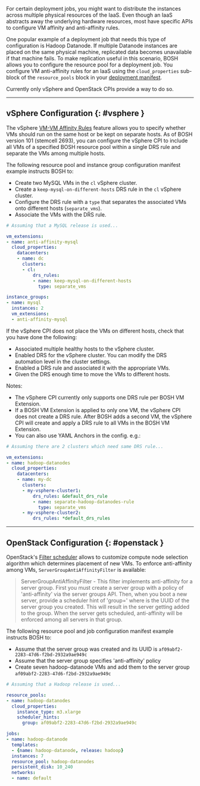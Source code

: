 For certain deployment jobs, you might want to distribute the instances across multiple physical resources of the IaaS. Even though an IaaS abstracts away the underlying hardware resources, most have specific APIs to configure VM affinity and anti-affinity rules.

One popular example of a deployment job that needs this type of configuration is Hadoop Datanode. If multiple Datanode instances are placed on the same physical machine, replicated data becomes unavailable if that machine fails. To make replication useful in this scenario, BOSH allows you to configure the resource pool for a deployment job. You configure VM anti-affinity rules for an IaaS using the `cloud_properties` sub-block of the `resource_pools` block in your [deployment manifest](deployment-manifest.md).

Currently only vSphere and OpenStack CPIs provide a way to do so.

---
## vSphere Configuration {: #vsphere }

The vSphere [VM-VM Affinity Rules](https://docs.vmware.com/en/VMware-vSphere/7.0/com.vmware.vsphere.resmgmt.doc/GUID-94FCC204-115A-4918-9533-BFC588338ECB.html) feature allows you to specify whether VMs should run on the same host or be kept on separate hosts. As of BOSH version 101 (stemcell 2693), you can configure the vSphere CPI to include all VMs of a specified BOSH resource pool within a single DRS rule and separate the VMs among multiple hosts.

The following resource pool and instance group configuration manifest example instructs BOSH to:

* Create two MySQL VMs in the `cl` vSphere cluster.
* Create a `keep-mysql-on-different-hosts` DRS rule in the `cl` vSphere cluster.
* Configure the DRS rule with a `type` that separates the associated VMs onto different hosts (`separate_vms`).
* Associate the VMs with the DRS rule.

```yaml
# Assuming that a MySQL release is used...

vm_extensions:
- name: anti-affinity-mysql
  cloud_properties:
    datacenters:
    - name: dc
      clusters:
      - cl:
          drs_rules:
          - name: keep-mysql-on-different-hosts
            type: separate_vms

instance_groups:
- name: mysql
  instances: 2
  vm_extensions:
  - anti-affinity-mysql
```

If the vSphere CPI does not place the VMs on different hosts, check that you have done the following:

- Associated multiple healthy hosts to the vSphere cluster.
- Enabled DRS for the vSphere cluster. You can modify the DRS automation level in the cluster settings.
- Enabled a DRS rule and associated it with the appropriate VMs.
- Given the DRS enough time to move the VMs to different hosts.

Notes:

- The vSphere CPI currently only supports one DRS rule per BOSH VM Extension.
- If a BOSH VM Extension is applied to only one VM, the vSphere CPI does not create a DRS rule. After BOSH adds a second VM, the vSphere CPI will create and apply a DRS rule to all VMs in the BOSH VM Extension.
- You can also use YAML Anchors in the config. e.g.:

```yaml
# Assuming there are 2 clusters which need same DRS rule...

vm_extensions:
- name: hadoop-datanodes
  cloud_properties:
    datacenters:
    - name: my-dc
      clusters:
      - my-vsphere-cluster1:
          drs_rules: &default_drs_rule
          - name: separate-hadoop-datanodes-rule
            type: separate_vms
      - my-vsphere-cluster2:
          drs_rules: *default_drs_rules
```

---
## OpenStack Configuration {: #openstack }

OpenStack's [Filter scheduler](http://docs.openstack.org/developer/nova/devref/filter_scheduler.html) allows to customize compute node selection algorithm which determines placement of new VMs. To enforce anti-affinity among VMs, `ServerGroupAntiAffinityFilter` is available:

> ServerGroupAntiAffinityFilter - This filter implements anti-affinity for a server group. First you must create a server group with a policy of 'anti-affinity' via the server groups API. Then, when you boot a new server, provide a scheduler hint of 'group=<uuid>' where <uuid> is the UUID of the server group you created. This will result in the server getting added to the group. When the server gets scheduled, anti-affinity will be enforced among all servers in that group.

The following resource pool and job configuration manifest example instructs BOSH to:

* Assume that the server group was created and its UUID is `af09abf2-2283-47d6-f2bd-2932a9ae949c`
* Assume that the server group specifies 'anti-affinity' policy
* Create seven hadoop-datanode VMs and add them to the server group `af09abf2-2283-47d6-f2bd-2932a9ae949c`

```yaml
# Assuming that a Hadoop release is used...

resource_pools:
- name: hadoop-datanodes
  cloud_properties:
    instance_type: m3.xlarge
    scheduler_hints:
      group: af09abf2-2283-47d6-f2bd-2932a9ae949c

jobs:
- name: hadoop-datanode
  templates:
  - {name: hadoop-datanode, release: hadoop}
  instances: 7
  resource_pool: hadoop-datanodes
  persistent_disk: 10_240
  networks:
  - name: default
```
